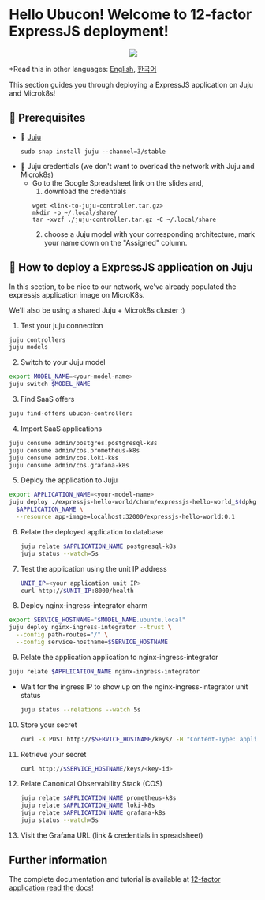 # Hello Ubucon! Welcome to 12-factor ExpressJS deployment!

<p align="center">
    <img src="https://res.cloudinary.com/canonical/image/fetch/f_auto,q_auto,fl_sanitize,w_450,h_366/https://assets.ubuntu.com/v1/8e1d3bf5-juju-hero-juju.is.svg">
</p>

\*Read this in other languages: [English](README.md), [한국어](README.ko.md)

This section guides you through deploying a ExpressJS application on Juju and Microk8s!

## 📝 Prerequisites

- 🔮 [Juju](https://juju.is/)
  ```
  sudo snap install juju --channel=3/stable
  ```
- 🔑 Juju credentials (we don't want to overload the network with Juju and Microk8s)
  - Go to the Google Spreadsheet link on the slides and,
    1. download the credentials
    ```
    wget <link-to-juju-controller.tar.gz>
    mkdir -p ~/.local/share/
    tar -xvzf ./juju-controller.tar.gz -C ~/.local/share
    ```
    2. choose a Juju model with your corresponding architecture, mark your name down on the "Assigned" column.

## 🚀 How to deploy a ExpressJS application on Juju

In this section, to be nice to our network, we've already populated the expressjs application image
on MicroK8s.

We'll also be using a shared Juju + Microk8s cluster :)

1. Test your juju connection
  ```bash
  juju controllers
  juju models
  ```
2. Switch to your Juju model
  ```bash
  export MODEL_NAME=<your-model-name>
  juju switch $MODEL_NAME
  ```
3. Find SaaS offers
  ```bash
  juju find-offers ubucon-controller:
  ```
4. Import SaaS applications
  ```bash
  juju consume admin/postgres.postgresql-k8s
  juju consume admin/cos.prometheus-k8s
  juju consume admin/cos.loki-k8s
  juju consume admin/cos.grafana-k8s
  ```
5. Deploy the application to Juju
  ```bash
  export APPLICATION_NAME=<your-model-name>
  juju deploy ./expressjs-hello-world/charm/expressjs-hello-world_$(dpkg --print-architecture).charm \
    $APPLICATION_NAME \
    --resource app-image=localhost:32000/expressjs-hello-world:0.1
  ```
6. Relate the deployed application to database
   ```bash
   juju relate $APPLICATION_NAME postgresql-k8s
   juju status --watch=5s
   ```
7. Test the application using the unit IP address
   ```bash
   UNIT_IP=<your application unit IP>
   curl http://$UNIT_IP:8000/health
   ```
8. Deploy nginx-ingress-integrator charm
  ```bash
  export SERVICE_HOSTNAME="$MODEL_NAME.ubuntu.local"
  juju deploy nginx-ingress-integrator --trust \
    --config path-routes="/" \
    --config service-hostname=$SERVICE_HOSTNAME
  ```
9. Relate the application application to nginx-ingress-integrator
  ```bash
  juju relate $APPLICATION_NAME nginx-ingress-integrator
  ```
  - Wait for the ingress IP to show up on the nginx-ingress-integrator unit status
    ```bash
    juju status --relations --watch 5s
    ```
10. Store your secret
    ```bash
    curl -X POST http://$SERVICE_HOSTNAME/keys/ -H "Content-Type: application/json" --data '{"value": "I like mint flavored ice-cream and pizza with pineapples"}' -Lkv
    ```
11. Retrieve your secret
    ```bash
    curl http://$SERVICE_HOSTNAME/keys/<key-id>
    ```
12. Relate Canonical Observability Stack (COS)
    ```bash
    juju relate $APPLICATION_NAME prometheus-k8s
    juju relate $APPLICATION_NAME loki-k8s
    juju relate $APPLICATION_NAME grafana-k8s
    juju status --watch=5s
    ```
13. Visit the Grafana URL (link & credentials in spreadsheet)

## Further information

The complete documentation and tutorial is available at [12-factor application read the docs](https://canonical-12-factor-app-support.readthedocs-hosted.com/latest/tutorial/)!
